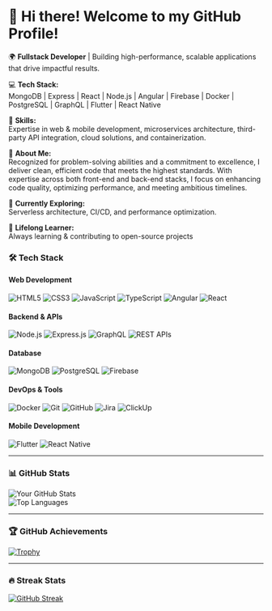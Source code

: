 # 👋 Hi there! Welcome to my GitHub Profile!  

🌍 **Fullstack Developer** | Building high-performance, scalable applications that drive impactful results.  

💻 **Tech Stack:**  
MongoDB | Express | React | Node.js | Angular | Firebase | Docker | PostgreSQL | GraphQL | Flutter | React Native  

🔧 **Skills:**  
Expertise in web & mobile development, microservices architecture, third-party API integration, cloud solutions, and containerization.  

🎯 **About Me:**  
Recognized for problem-solving abilities and a commitment to excellence, I deliver clean, efficient code that meets the highest standards. With expertise across both front-end and back-end stacks, I focus on enhancing code quality, optimizing performance, and meeting ambitious timelines.  

🚀 **Currently Exploring:**  
Serverless architecture, CI/CD, and performance optimization.  

🌱 **Lifelong Learner:**  
Always learning & contributing to open-source projects

### 🛠 Tech Stack  
#### **Web Development**  
![HTML5](https://img.shields.io/badge/-HTML5-E34F26?logo=html5&logoColor=white&style=flat)  ![CSS3](https://img.shields.io/badge/-CSS3-1572B6?logo=css3&logoColor=white&style=flat)  ![JavaScript](https://img.shields.io/badge/-JavaScript-F7DF1E?logo=javascript&logoColor=black&style=flat)  ![TypeScript](https://img.shields.io/badge/-TypeScript-3178C6?logo=typescript&logoColor=white&style=flat)  ![Angular](https://img.shields.io/badge/-Angular-DD0031?logo=angular&logoColor=white&style=flat)  ![React](https://img.shields.io/badge/-React-61DAFB?logo=react&logoColor=black&style=flat)  

#### **Backend & APIs**  
![Node.js](https://img.shields.io/badge/-Node.js-339933?logo=node.js&logoColor=white&style=flat)  ![Express.js](https://img.shields.io/badge/-Express-000000?logo=express&logoColor=white&style=flat)  ![GraphQL](https://img.shields.io/badge/-GraphQL-E10098?logo=graphql&logoColor=white&style=flat)  ![REST APIs](https://img.shields.io/badge/-REST%20APIs-lightgrey?logo=postman&style=flat)  

#### **Database**  
![MongoDB](https://img.shields.io/badge/-MongoDB-47A248?logo=mongodb&logoColor=white&style=flat)  ![PostgreSQL](https://img.shields.io/badge/-PostgreSQL-336791?logo=postgresql&logoColor=white&style=flat)  ![Firebase](https://img.shields.io/badge/-Firebase-FFCA28?logo=firebase&logoColor=black&style=flat)  

#### **DevOps & Tools**  
![Docker](https://img.shields.io/badge/-Docker-2496ED?logo=docker&logoColor=white&style=flat)  ![Git](https://img.shields.io/badge/-Git-F05032?logo=git&logoColor=white&style=flat)  ![GitHub](https://img.shields.io/badge/-GitHub-181717?logo=github&logoColor=white&style=flat)  ![Jira](https://img.shields.io/badge/-Jira-0052CC?logo=jira&logoColor=white&style=flat)  ![ClickUp](https://img.shields.io/badge/-ClickUp-7B68EE?logo=clickup&logoColor=white&style=flat)  

#### **Mobile Development**  
![Flutter](https://img.shields.io/badge/-Flutter-02569B?logo=flutter&logoColor=white&style=flat)  ![React Native](https://img.shields.io/badge/-React%20Native-61DAFB?logo=react&logoColor=black&style=flat)  

---

### 📊 GitHub Stats  

![Your GitHub Stats](https://github-readme-stats.vercel.app/api?username=David-Henderson1&show_icons=true&theme=transparent)  
![Top Languages](https://github-readme-stats.vercel.app/api/top-langs/?username=David-Henderson1&layout=compact&theme=transparent)  

---

### 🏆 GitHub Achievements  

[![Trophy](https://github-profile-trophy.vercel.app/?username=David-Henderson1&theme=gruvbox&no-frame=true&margin-w=15)](https://github.com/ryo-ma/github-profile-trophy)  

---

### 🔥 Streak Stats  

[![GitHub Streak](https://streak-stats.demolab.com?user=David-Henderson1&theme=transparent)](https://git.io/streak-stats)  
